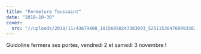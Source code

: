 ```yaml
---
title: "Fermeture Toussaint"
date: "2018-10-30"
cover:
  src: "//uploads/2018/11/43679408_10156050247383693_5251153047609933824_n.jpg"
---
```


Guidoline fermera ses portes, vendredi 2 et samedi 3 novembre !
